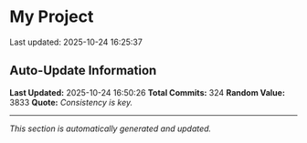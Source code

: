 # My Project


Last updated: 2025-10-24 16:25:37











































































































































































































































































































































































































































































































































































































































































































































## Auto-Update Information

**Last Updated:** 2025-10-24 16:50:26
**Total Commits:** 324
**Random Value:** 3833
**Quote:** _Consistency is key._

---
_This section is automatically generated and updated._